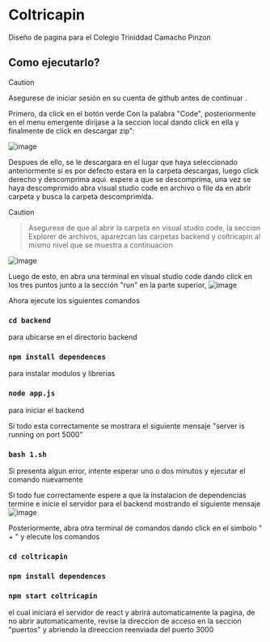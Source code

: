 # Coltricapin

Diseño de pagina para el Colegio Triniddad Camacho Pinzon

## Como ejecutarlo?
> [!CAUTION]
> Asegurese de iniciar sesión en su cuenta de github antes de continuar .


Primero,  da click en el botón verde Con la palabra "Code", posteriormente en el menu emergente dirijase a la seccion local dando click en ella y finalmente de click en descargar zip":

![image](https://github.com/J4DR3Z/coltricapin/assets/70348839/835a4bf0-7677-4baa-bc5b-4cbbb8d13832)


Despues de ello, se le descargara en el lugar que haya seleccionado anteriormente si es por defecto estara en la carpeta descargas, luego click derecho y descomprima aqui. espere a que se descomprima, una vez se haya descomprimido abra visual studio code en archivo o file da en abrir carpeta y busca la carpeta descomprimida.
> [!CAUTION]
> > Asegurese de que al abrir la carpeta en visual studio code, la seccion Explorer de archivos, aparezcan las carpetas backend y coltricapin al mismo nivel que se muestra a continuacion

![image](https://github.com/J4DR3Z/coltricapin/assets/70348839/1d767448-2c04-4b37-9ca7-424ed39aa3e0)

Luego de esto, en abra una terminal en visual studio code dando click en los tres puntos junto a la sección "run" en  la parte superior, 
![image](https://github.com/J4DR3Z/coltricapin/assets/70348839/994bc67f-8f1d-436a-b52d-f2bdb869dade)

Ahora ejecute los siguientes comandos 
### `cd backend`
para ubicarse en el directorio backend
### `npm install dependences`
para instalar modulos y librerias
### `node app.js`
para iniciar el backend

Si todo esta correctamente se mostrara el siguiente mensaje "server is running on port 5000"

### `bash 1.sh`
Si presenta algun error,  intente esperar uno o dos minutos y ejecutar el comando nuevamente

Si todo fue correctamente espere a que la instalacion de dependencias termine e inicie el servidor para el backend mostrando el siguiente mensaje 
![image](https://github.com/J4DR3Z/coltricapin/assets/70348839/16826a43-94d0-43da-818a-050f69e8ec18)


Posteriormente, abra otra terminal de comandos dando click en el simbolo " + " y elecute los comandos
### `cd coltricapin`
### `npm install dependences`
### `npm start coltricapin`
el cual iniciará el servidor de react y abrirá automaticamente la pagina, de no abrir automaticamente, revise la direccion de acceso en la seccion "puertos" y abriendo la direeccion reenviada del puerto 3000

